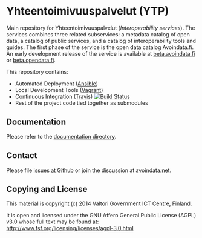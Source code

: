 
# Yhteentoimivuuspalvelut (YTP)

Main repository for Yhteentoimivuuspalvelut (_Interoperability services_). The services combines three related subservices: a metadata catalog of open data, a catalog of public services, and a catalog of interoperability tools and guides. The first phase of the service is the open data catalog Avoindata.fi. An early development release of the service is available at [beta.avoindata.fi](http://beta.avoindata.fi) or [beta.opendata.fi](http://beta.opendata.fi).

This repository contains:

- Automated Deployment ([Ansible](http://www.ansible.com))
- Local Development Tools ([Vagrant](http://www.vagrantup.com))
- Continuous Integration ([Travis](https://travis-ci.org/yhteentoimivuuspalvelut/ytp)) [![Build Status][travis-image]][travis-url]
- Rest of the project code tied together as submodules

## Documentation

Please refer to the [documentation directory](doc).

## Contact

Please file [issues at Github](https://github.com/yhteentoimivuuspalvelut/ytp/issues) or join the discussion at [avoindata.net](http://avoindata.net/).

## Copying and License

This material is copyright (c) 2014 Valtori Government ICT Centre, Finland.

It is open and licensed under the GNU Affero General Public License (AGPL) v3.0
whose full text may be found at: http://www.fsf.org/licensing/licenses/agpl-3.0.html

[travis-url]: https://travis-ci.org/yhteentoimivuuspalvelut/ytp
[travis-image]: https://travis-ci.org/yhteentoimivuuspalvelut/ytp.png?branch=master
